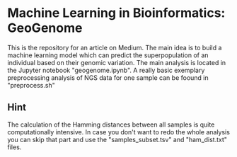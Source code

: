 # Machine Learning in Bioinformatics: GeoGenome

This is the repository for an article on Medium. The main idea is to build a machine learning model which can predict the superpopulation of an individual based on their genomic variation.
The main analysis is located in the Jupyter notebook "geogenome.ipynb". A really basic exemplary preprocessing analysis of NGS data for one sample can be foound in "preprocess.sh"

## Hint
The calculation of the Hamming distances between all samples is quite computationally intensive. In case you don't want to redo the whole analysis you can skip that part and use the "samples_subset.tsv" and "ham_dist.txt" files.
